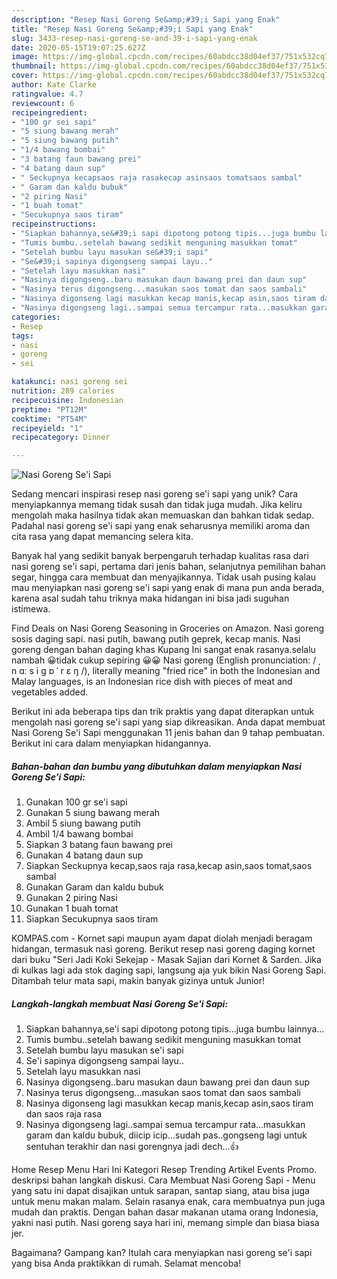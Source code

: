 ```yaml
---
description: "Resep Nasi Goreng Se&amp;#39;i Sapi yang Enak"
title: "Resep Nasi Goreng Se&amp;#39;i Sapi yang Enak"
slug: 3433-resep-nasi-goreng-se-and-39-i-sapi-yang-enak
date: 2020-05-15T19:07:25.627Z
image: https://img-global.cpcdn.com/recipes/60abdcc38d04ef37/751x532cq70/nasi-goreng-sei-sapi-foto-resep-utama.jpg
thumbnail: https://img-global.cpcdn.com/recipes/60abdcc38d04ef37/751x532cq70/nasi-goreng-sei-sapi-foto-resep-utama.jpg
cover: https://img-global.cpcdn.com/recipes/60abdcc38d04ef37/751x532cq70/nasi-goreng-sei-sapi-foto-resep-utama.jpg
author: Kate Clarke
ratingvalue: 4.7
reviewcount: 6
recipeingredient:
- "100 gr sei sapi"
- "5 siung bawang merah"
- "5 siung bawang putih"
- "1/4 bawang bombai"
- "3 batang faun bawang prei"
- "4 batang daun sup"
- " Seckupnya kecapsaos raja rasakecap asinsaos tomatsaos sambal"
- " Garam dan kaldu bubuk"
- "2 piring Nasi"
- "1 buah tomat"
- "Secukupnya saos tiram"
recipeinstructions:
- "Siapkan bahannya,se&#39;i sapi dipotong potong tipis...juga bumbu lainnya..."
- "Tumis bumbu..setelah bawang sedikit menguning masukkan tomat"
- "Setelah bumbu layu masukan se&#39;i sapi"
- "Se&#39;i sapinya digongseng sampai layu.."
- "Setelah layu masukkan nasi"
- "Nasinya digongseng..baru masukan daun bawang prei dan daun sup"
- "Nasinya terus digongseng...masukan saos tomat dan saos sambali"
- "Nasinya digonseng lagi masukkan kecap manis,kecap asin,saos tiram dan saos raja rasa"
- "Nasinya digongseng lagi..sampai semua tercampur rata...masukkan garam dan kaldu bubuk, diicip icip...sudah pas..gongseng lagi untuk sentuhan terakhir dan nasi gorengnya jadi dech...👍"
categories:
- Resep
tags:
- nasi
- goreng
- sei

katakunci: nasi goreng sei 
nutrition: 289 calories
recipecuisine: Indonesian
preptime: "PT12M"
cooktime: "PT54M"
recipeyield: "1"
recipecategory: Dinner

---
```



![Nasi Goreng Se&#39;i Sapi](https://img-global.cpcdn.com/recipes/60abdcc38d04ef37/751x532cq70/nasi-goreng-sei-sapi-foto-resep-utama.jpg)

Sedang mencari inspirasi resep nasi goreng se&#39;i sapi yang unik? Cara menyiapkannya memang tidak susah dan tidak juga mudah. Jika keliru mengolah maka hasilnya tidak akan memuaskan dan bahkan tidak sedap. Padahal nasi goreng se&#39;i sapi yang enak seharusnya memiliki aroma dan cita rasa yang dapat memancing selera kita.

Banyak hal yang sedikit banyak berpengaruh terhadap kualitas rasa dari nasi goreng se&#39;i sapi, pertama dari jenis bahan, selanjutnya pemilihan bahan segar, hingga cara membuat dan menyajikannya. Tidak usah pusing kalau mau menyiapkan nasi goreng se&#39;i sapi yang enak di mana pun anda berada, karena asal sudah tahu triknya maka hidangan ini bisa jadi suguhan istimewa.

Find Deals on Nasi Goreng Seasoning in Groceries on Amazon. Nasi goreng sosis daging sapi. nasi putih, bawang putih geprek, kecap manis. Nasi goreng dengan bahan daging khas Kupang Ini sangat enak rasanya.selalu nambah 😀tidak cukup sepiring 😀😀 Nasi goreng (English pronunciation: / ˌ n ɑː s i ɡ ɒ ˈ r ɛ ŋ /), literally meaning &#34;fried rice&#34; in both the Indonesian and Malay languages, is an Indonesian rice dish with pieces of meat and vegetables added.


Berikut ini ada beberapa tips dan trik praktis yang dapat diterapkan untuk mengolah nasi goreng se&#39;i sapi yang siap dikreasikan. Anda dapat membuat Nasi Goreng Se&#39;i Sapi menggunakan 11 jenis bahan dan 9 tahap pembuatan. Berikut ini cara dalam menyiapkan hidangannya.

<!--inarticleads1-->

##### Bahan-bahan dan bumbu yang dibutuhkan dalam menyiapkan Nasi Goreng Se&#39;i Sapi:

1. Gunakan 100 gr se&#39;i sapi
1. Gunakan 5 siung bawang merah
1. Ambil 5 siung bawang putih
1. Ambil 1/4 bawang bombai
1. Siapkan 3 batang faun bawang prei
1. Gunakan 4 batang daun sup
1. Siapkan  Seckupnya kecap,saos raja rasa,kecap asin,saos tomat,saos sambal
1. Gunakan  Garam dan kaldu bubuk
1. Gunakan 2 piring Nasi
1. Gunakan 1 buah tomat
1. Siapkan Secukupnya saos tiram


KOMPAS.com - Kornet sapi maupun ayam dapat diolah menjadi beragam hidangan, termasuk nasi goreng. Berikut resep nasi goreng daging kornet dari buku &#34;Seri Jadi Koki Sekejap - Masak Sajian dari Kornet &amp; Sarden. Jika di kulkas lagi ada stok daging sapi, langsung aja yuk bikin Nasi Goreng Sapi. Ditambah telur mata sapi, makin banyak gizinya untuk Junior! 

<!--inarticleads2-->

##### Langkah-langkah membuat Nasi Goreng Se&#39;i Sapi:

1. Siapkan bahannya,se&#39;i sapi dipotong potong tipis...juga bumbu lainnya...
1. Tumis bumbu..setelah bawang sedikit menguning masukkan tomat
1. Setelah bumbu layu masukan se&#39;i sapi
1. Se&#39;i sapinya digongseng sampai layu..
1. Setelah layu masukkan nasi
1. Nasinya digongseng..baru masukan daun bawang prei dan daun sup
1. Nasinya terus digongseng...masukan saos tomat dan saos sambali
1. Nasinya digonseng lagi masukkan kecap manis,kecap asin,saos tiram dan saos raja rasa
1. Nasinya digongseng lagi..sampai semua tercampur rata...masukkan garam dan kaldu bubuk, diicip icip...sudah pas..gongseng lagi untuk sentuhan terakhir dan nasi gorengnya jadi dech...👍


Home Resep Menu Hari Ini Kategori Resep Trending Artikel Events Promo. deskripsi bahan langkah diskusi. Cara Membuat Nasi Goreng Sapi - Menu yang satu ini dapat disajikan untuk sarapan, santap siang, atau bisa juga untuk menu makan malam. Selain rasanya enak, cara membuatnya pun juga mudah dan praktis. Dengan bahan dasar makanan utama orang Indonesia, yakni nasi putih. Nasi goreng saya hari ini, memang simple dan biasa biasa jer. 

Bagaimana? Gampang kan? Itulah cara menyiapkan nasi goreng se&#39;i sapi yang bisa Anda praktikkan di rumah. Selamat mencoba!
